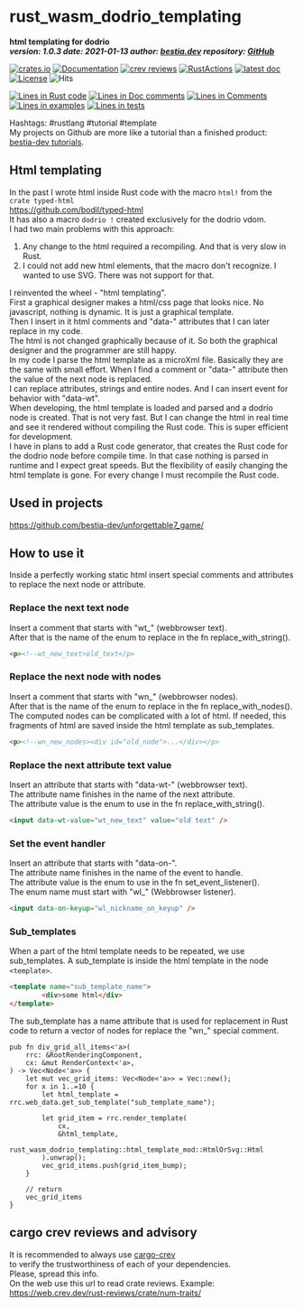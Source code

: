 [comment]: # (lmake_md_to_doc_comments segment start A)

# rust_wasm_dodrio_templating

[comment]: # (lmake_cargo_toml_to_md start)

**html templating for dodrio**  
***version: 1.0.3  date: 2021-01-13 author: [bestia.dev](https://bestia.dev) repository: [GitHub](https://github.com/bestia-dev/rust_wasm_dodrio_templating)***  

[comment]: # (lmake_cargo_toml_to_md end)

[![crates.io](https://img.shields.io/crates/v/rust_wasm_dodrio_templating.svg)](https://crates.io/crates/rust_wasm_dodrio_templating)
[![Documentation](https://docs.rs/rust_wasm_dodrio_templating/badge.svg)](https://docs.rs/rust_wasm_dodrio_templating/)
[![crev reviews](https://web.crev.dev/rust-reviews/badge/crev_count/rust_wasm_dodrio_templating.svg)](https://web.crev.dev/rust-reviews/crate/rust_wasm_dodrio_templating/)
[![RustActions](https://github.com/bestia-dev/rust_wasm_dodrio_templating/workflows/rust/badge.svg)](https://github.com/bestia-dev/rust_wasm_dodrio_templating/)
[![latest doc](https://img.shields.io/badge/latest_docs-GitHub-orange.svg)](https://bestia-dev.github.io/rust_wasm_dodrio_templating/rust_wasm_dodrio_templating/index.html)
[![License](https://img.shields.io/badge/license-MIT-blue.svg)](https://github.com/bestia-dev/rust_wasm_dodrio_templating/blob/master/LICENSE)
![Hits](https://bestia.dev/webpage_hit_counter/get_svg_image/936823417)

[comment]: # (lmake_lines_of_code start)
[![Lines in Rust code](https://img.shields.io/badge/Lines_in_Rust-261-green.svg)](https://github.com/bestia-dev/rust_wasm_dodrio_templating/)
[![Lines in Doc comments](https://img.shields.io/badge/Lines_in_Doc_comments-145-blue.svg)](https://github.com/bestia-dev/rust_wasm_dodrio_templating/)
[![Lines in Comments](https://img.shields.io/badge/Lines_in_comments-51-purple.svg)](https://github.com/bestia-dev/rust_wasm_dodrio_templating/)
[![Lines in examples](https://img.shields.io/badge/Lines_in_examples-0-yellow.svg)](https://github.com/bestia-dev/rust_wasm_dodrio_templating/)
[![Lines in tests](https://img.shields.io/badge/Lines_in_tests-0-orange.svg)](https://github.com/bestia-dev/rust_wasm_dodrio_templating/)

[comment]: # (lmake_lines_of_code end)

Hashtags: #rustlang #tutorial #template  
My projects on Github are more like a tutorial than a finished product: [bestia-dev tutorials](https://github.com/bestia-dev/tutorials_rust_wasm).

## Html templating

In the past I wrote html inside Rust code with the macro `html!` from the `crate typed-html`  
<https://github.com/bodil/typed-html>  
It has also a macro `dodrio !` created exclusively for the dodrio vdom.  
I had two main problems with this approach:  

1. Any change to the html required a recompiling. And that is very slow in Rust.  
2. I could not add new html elements, that the macro don't recognize. I wanted to use SVG. There was not support for that.  

I reinvented the wheel - "html templating".  
First a graphical designer makes a html/css page that looks nice. No javascript, nothing is dynamic. It is just a graphical template.  
Then I insert in it html comments and "data-" attributes that I can later replace in my code.  
The html is not changed graphically because of it. So both the graphical designer and the programmer are still happy.  
In my code I parse the html template as a microXml file. Basically they are the same with small effort. When I find a comment or "data-" attribute then the value of the next node is replaced.  
I can replace attributes, strings and entire nodes. And I can insert event for behavior with "data-wt".  
When developing, the html template is loaded and parsed and a dodrio node is created. That is not very fast. But I can change the html in real time and see it rendered without compiling the Rust code. This is super efficient for development.  
I have in plans to add a Rust code generator, that creates the Rust code for the dodrio node before compile time. In that case nothing is parsed in runtime and I expect great speeds. But the flexibility of easily changing the html template is gone. For every change I must recompile the Rust code.  

## Used in projects

<https://github.com/bestia-dev/unforgettable7_game/>  

## How to use it

Inside a perfectly working static html insert special comments and attributes to replace the next node or attribute.  

### Replace the next text node  

Insert a comment that starts with "wt_" (webbrowser text).  
After that is the name of the enum to replace in the fn replace_with_string().  

```html
<p><!--wt_new_text>old_text</p>
```

### Replace the next node with nodes  

Insert a comment that starts with "wn_" (webbrowser nodes).  
After that is the name of the enum to replace in the fn replace_with_nodes().  
The computed nodes can be complicated with a lot of html. If needed, this fragments of html are saved inside the html template as sub_templates.  

```html
<p><!--wn_new_nodes><div id="old_node">...</div></p>
```

### Replace the next attribute text value  

Insert an attribute that starts with "data-wt-" (webbrowser text).  
The attribute name finishes in the name of the next attribute.  
The attribute value is the enum to use in the fn replace_with_string().  

```html
<input data-wt-value="wt_new_text" value="old text" />
```

### Set the event handler  

Insert an attribute that starts with "data-on-".  
The attribute name finishes in the name of the event to handle.  
The attribute value is the enum to use in the fn set_event_listener().  
The enum name must start with "wl_" (Webbrowser listener).

```html
<input data-on-keyup="wl_nickname_on_keyup" />
```

### Sub_templates

When a part of the html template needs to be repeated, we use sub_templates.
A sub_template is inside the html template in the node `<template>`.  

```html
<template name="sub_template_name">
        <div>some html</div>
</template>
```

The sub_template has a name attribute that is used for replacement in Rust code to return a vector of nodes for replace the "wn_" special comment.  

```ignore
pub fn div_grid_all_items<'a>(
    rrc: &RootRenderingComponent,
    cx: &mut RenderContext<'a>,
) -> Vec<Node<'a>> {
    let mut vec_grid_items: Vec<Node<'a>> = Vec::new();
    for x in 1..=10 {
        let html_template = rrc.web_data.get_sub_template("sub_template_name");

        let grid_item = rrc.render_template(
            cx,
            &html_template,
            rust_wasm_dodrio_templating::html_template_mod::HtmlOrSvg::Html
        ).unwrap();
        vec_grid_items.push(grid_item_bump);
    }

    // return
    vec_grid_items
}
```

## cargo crev reviews and advisory

It is recommended to always use [cargo-crev](https://github.com/crev-dev/cargo-crev)  
to verify the trustworthiness of each of your dependencies.  
Please, spread this info.  
On the web use this url to read crate reviews. Example:  
<https://web.crev.dev/rust-reviews/crate/num-traits/>  

[comment]: # (lmake_md_to_doc_comments segment end A)
